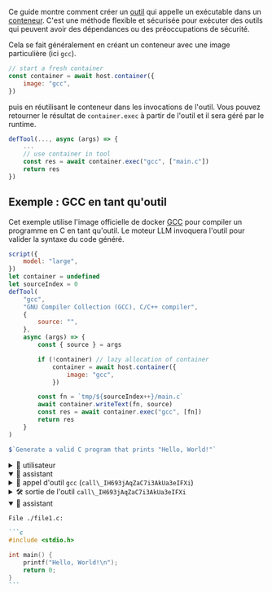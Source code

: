 Ce guide montre comment créer un [outil](../../reference/scripts/tools/) qui appelle un exécutable dans un [conteneur](../../reference/scripts/container/). C'est une méthode flexible et sécurisée pour exécuter des outils qui peuvent avoir des dépendances ou des préoccupations de sécurité.

Cela se fait généralement en créant un conteneur avec une image particulière (ici `gcc`).

```js
// start a fresh container
const container = await host.container({
    image: "gcc",
})
```

puis en réutilisant le conteneur dans les invocations de l'outil. Vous pouvez retourner le résultat de `container.exec` à partir de l'outil et il sera géré par le runtime.

```js
defTool(..., async (args) => {
    ...
    // use container in tool
    const res = await container.exec("gcc", ["main.c"])
    return res
})
```

## Exemple : GCC en tant qu'outil

Cet exemple utilise l'image officielle de docker [GCC](https://hub.docker.com/_/gcc) pour compiler un programme en C en tant qu'outil. Le moteur LLM invoquera l'outil pour valider la syntaxe du code généré.

```js
script({
    model: "large",
})
let container = undefined
let sourceIndex = 0
defTool(
    "gcc",
    "GNU Compiler Collection (GCC), C/C++ compiler",
    {
        source: "",
    },
    async (args) => {
        const { source } = args

        if (!container) // lazy allocation of container
            container = await host.container({
                image: "gcc",
            })

        const fn = `tmp/${sourceIndex++}/main.c`
        await container.writeText(fn, source)
        const res = await container.exec("gcc", [fn])
        return res
    }
)

$`Generate a valid C program that prints "Hello, World!"`
```

<details>
  <summary>👤 utilisateur</summary>

  ```markdown wrap
  Generate a valid C program that prints "Hello, World!"
  ```
</details>

<details open>
  <summary>🤖 assistant </summary>

  <details>
    <summary>📠 appel d'outil <code>gcc</code> (<code>call\_IH693jAqZaC7i3AkUa3eIFXi</code>)</summary>

    ```yaml wrap
    source: |-
        #include <stdio.h>

        int main() {
            printf("Hello, World!\n");
            return 0;
        }
    ```
  </details>
</details>

<details>
  <summary>🛠️ sortie de l'outil <code>call\_IH693jAqZaC7i3AkUa3eIFXi</code></summary>

  ```json wrap
  exitCode: 0
  stdout: ""
  stderr: ""
  failed: false
  ```
</details>

<details open>
  <summary>🤖 assistant </summary>

  ````markdown wrap
  File ./file1.c:

  ```c
  #include <stdio.h>

  int main() {
      printf("Hello, World!\n");
      return 0;
  }
  ```
  ````
</details>